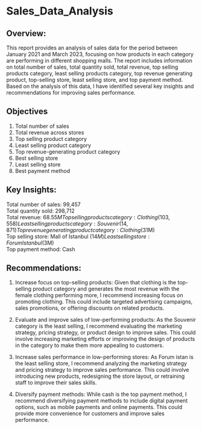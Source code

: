 # Sales_Data_Analysis

## Overview:
This report provides an analysis of sales data for the period between  January 2021 and March 2023, focusing on how products in each category are performing in different shopping malls. The report includes information on total number of sales, total quantity sold, total revenue, top selling products category, least selling products category, top revenue generating product, top-selling store, least selling store, and top payment method. Based on the analysis of this data, I have identified several key insights and recommendations for improving sales performance.

## Objectives

1. Total number of sales
2. Total revenue across stores
3. Top selling product category
4. Least selling product category
5. Top revenue-generating product category
6. Best selling store
7. Least selling store
8. Best payment method

## Key Insights:

Total number of sales: 99,457  
Total quantity sold: 298,712  
Total revenue: $68.55M  
Top selling products category: Clothing (103,558)  
Least selling products category: Souvenir (14,871)  
Top revenue generating product category: Clothing ($31M)  
Top selling store: Mall of Istanbul ($14M)  
Least selling store: Forum Istanbul($3M)  
Top payment method: Cash  

## Recommendations:

1. Increase focus on top-selling products: Given that clothing is the top-selling product category and generates the most revenue with the female clothing performing more, I recommend increasing focus on promoting clothing. This could include targeted advertising campaigns, sales promotions, or offering discounts on related products.

2. Evaluate and improve sales of low-performing products: As the Souvenir category is the least selling, I recommend evaluating the marketing strategy, pricing strategy, or product design to improve sales. This could involve increasing marketing efforts or improving the design of products in the category to make them more appealing to customers.

3. Increase sales performance in low-performing stores: As Forum istan is the least selling store, I recommend analyzing the marketing strategy and pricing strategy to improve sales performance. This could involve introducing new products, redesigning the store layout, or retraining staff to improve their sales skills.

4. Diversify payment methods: While cash is the top payment method, I recommend diversifying payment methods to include digital payment options, such as mobile payments and online payments. This could provide more convenience for customers and improve sales performance.

